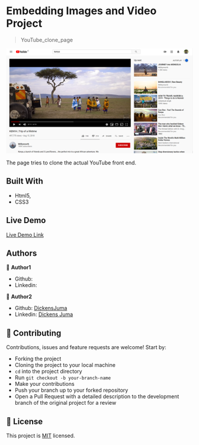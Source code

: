 
# Embedding Images and Video Project

> YouTube_clone_page

![screenshot](/src/images/YouTube_clone_page.png)

The page tries to clone the actual YouTube front end.

## Built With

- Html5,
- CSS3

## Live Demo

[Live Demo Link](https://raw.githack.com/diamondas1993/YouTube_clone_page/master/index.html)


## Authors

👤 **Author1**

- Github: []()
- Linkedin: []()

👤 **Author2**

- Github: [DickensJuma](https://github.com/DickensJuma)
- Linkedin: [Dickens Juma](https://www.linkedin.com/in/dickens-juma-363061182/)

## 🤝 Contributing

Contributions, issues and feature requests are welcome! Start by:
* Forking the project
* Cloning the project to your local machine
* `cd` into the project directory
* Run `git checkout -b your-branch-name`
* Make your contributions
* Push your branch up to your forked repository
* Open a Pull Request with a detailed description to the development branch of the original project for a review

## 📝 License

This project is [MIT](https://opensource.org/licenses/MIT) licensed.